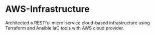 # AWS-Infrastructure
Architected a RESTful micro-service cloud-based infrastructure using Terraform and Ansible IaC tools with AWS cloud provider.
